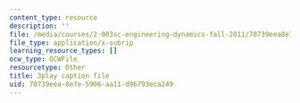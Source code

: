 ```yaml
---
content_type: resource
description: ''
file: /media/courses/2-003sc-engineering-dynamics-fall-2011/70739eea8e7e5906aa11d96793eca249_wERH7LtoUuE.vtt
file_type: application/x-subrip
learning_resource_types: []
ocw_type: OCWFile
resourcetype: Other
title: 3play caption file
uid: 70739eea-8e7e-5906-aa11-d96793eca249
---
```

